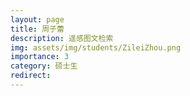 ```yaml
---
layout: page
title: 周子蕾
description: 遥感图文检索
img: assets/img/students/ZileiZhou.png
importance: 3
category: 硕士生
redirect:
---
```

